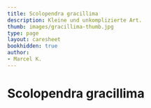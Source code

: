 ```yaml
---
title: Scolopendra gracillima
description: Kleine und unkomplizierte Art.
thumb: images/gracillima-thumb.jpg
type: page
layout: caresheet
bookhidden: true
author:
- Marcel K.
---
```

# Scolopendra gracillima
